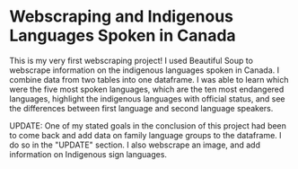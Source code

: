 # Webscraping and Indigenous Languages Spoken in Canada

This is my very first webscraping project! I used Beautiful Soup to webscrape information on the indigenous languages spoken in Canada. I combine data from two tables into one dataframe. I was able to learn which were the five most spoken languages, which are the ten most endangered languages, highlight the indigenous languages with official status, and see the differences between first language and second language speakers.

UPDATE: One of my stated goals in the conclusion of this project had been to come back and add data on family language groups to the dataframe. I do so in the "UPDATE" section. I also webscrape an image, and add information on Indigenous sign languages.
